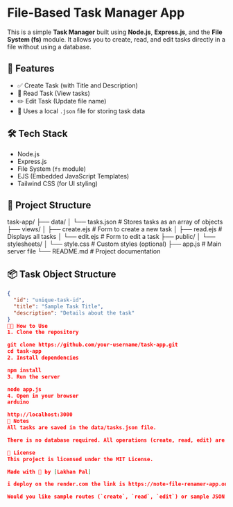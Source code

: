 # File-Based Task Manager App

This is a simple **Task Manager** built using **Node.js**, **Express.js**, and the **File System (fs)** module. It allows you to create, read, and edit tasks directly in a file without using a database.

## 🚀 Features

- ✅ Create Task (with Title and Description)
- 📖 Read Task (View  tasks)
- ✏️ Edit Task (Update file name)
- 💾 Uses a local `.json` file for storing task data

## 🛠 Tech Stack

- Node.js
- Express.js
- File System (`fs` module)
- EJS (Embedded JavaScript Templates)
- Tailwind CSS (for UI styling)

## 📁 Project Structure
task-app/
├── data/
│ └── tasks.json # Stores tasks as an array of objects
├── views/
│ ├── create.ejs # Form to create a new task
│ ├── read.ejs # Displays all tasks
│ └── edit.ejs # Form to edit a task
├── public/
│ └── stylesheets/
│ └── style.css # Custom styles (optional)
├── app.js # Main server file
└── README.md # Project documentation

## 📦 Task Object Structure

```json
{
  "id": "unique-task-id",
  "title": "Sample Task Title",
  "description": "Details about the task"
}
🧑‍💻 How to Use
1. Clone the repository

git clone https://github.com/your-username/task-app.git
cd task-app
2. Install dependencies

npm install
3. Run the server

node app.js
4. Open in your browser
arduino

http://localhost:3000
📌 Notes
All tasks are saved in the data/tasks.json file.

There is no database required. All operations (create, read, edit) are done using the local file system.

📃 License
This project is licensed under the MIT License.

Made with 🧠 by [Lakhan Pal]

i deploy on the render.com the link is https://note-file-renamer-app.onrender.com/

Would you like sample routes (`create`, `read`, `edit`) or sample JSON to go with this too?

